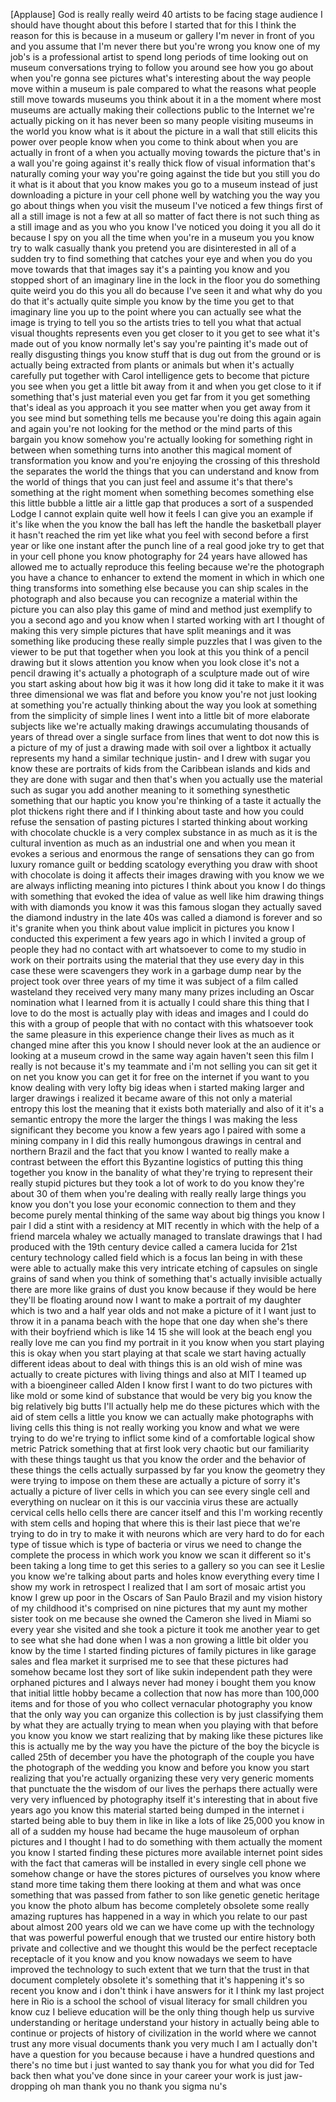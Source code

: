 
[Applause]
God is really really weird 40 artists to
be facing stage audience I should have
thought about this before I started that
for this I think the reason for this is
because in a museum or gallery I&#39;m never
in front of you and you assume that I&#39;m
never there but you&#39;re wrong you know
one of my job&#39;s is a professional artist
to spend long periods of time looking
out on museum conversations trying to
follow you around see how you go about
when you&#39;re gonna see pictures what&#39;s
interesting about the way people move
within a museum is pale compared to what
the reasons what people still move
towards museums you think about it in a
the moment where most museums are
actually making their collections public
to the Internet we&#39;re actually picking
on it has never been so many people
visiting museums in the world you know
what is it about the picture in a wall
that still elicits this power over
people know when you come to think about
when you are actually in front of a when
you actually moving towards the picture
that&#39;s in a wall you&#39;re going against
it&#39;s really thick flow of visual
information that&#39;s naturally coming your
way you&#39;re going against the tide but
you still you do it what is it about
that you know makes you go to a museum
instead of just downloading a picture in
your cell phone well by watching you the
way you go about things when you visit
the museum I&#39;ve noticed a few things
first of all a still image is not a few
at all so matter of fact there is not
such thing as a still image and as you
who you know I&#39;ve noticed you doing it
you all do it because I spy on you all
the time when you&#39;re in a museum you you
know try to walk casually thank you
pretend you are disinterested in all of
a sudden try to find something that
catches your eye and when you do you
move towards that that images say it&#39;s a
painting you know
and you stopped short of an imaginary
line in the lock in the floor you do
something quite weird you do this you
all do because I&#39;ve seen it and what why
do you do that it&#39;s actually quite
simple you know by the time you get to
that imaginary line you up to the point
where you can actually see what the
image is trying to tell you so the
artists tries to tell you what that
actual visual thoughts represents even
you get closer to it you get to see what
it&#39;s made out of you know normally let&#39;s
say you&#39;re painting it&#39;s made out of
really disgusting things you know stuff
that is dug out from the ground or is
actually being extracted from plants or
animals but when it&#39;s actually carefully
put together with Carol intelligence
gets to become that picture you see when
you get a little bit away from it and
when you get close to it if something
that&#39;s just material even you get far
from it you get something that&#39;s ideal
as you approach it you see matter when
you get away from it you see mind but
something tells me because you&#39;re doing
this again again and again you&#39;re not
looking for the method or the mind parts
of this bargain you know somehow you&#39;re
actually looking for something right in
between when something turns into
another this magical moment of
transformation you know and you&#39;re
enjoying the crossing of this threshold
the separates the world the things that
you can understand and know from the
world of things that you can just feel
and assume it&#39;s that there&#39;s something
at the right moment when something
becomes something else this little
bubble a little air a little gap that
produces a sort of a suspended Lodge I
cannot explain quite well how it feels I
can give you an example if it&#39;s like
when the you know the ball has left the
handle the basketball player it hasn&#39;t
reached the rim yet like what you feel
with second before a first year or like
one instant after the punch line of a
real good joke try to get that in your
cell phone
you know photography for 24 years have
allowed has allowed me to actually
reproduce this feeling because we&#39;re the
photograph you have a chance to enhancer
to extend the moment in which in which
one thing transforms into something else
because you can ship scales in the
photograph and also because you can
recognize a material within the picture
you can also play this game of mind and
method just exemplify to you a second
ago and you know when I started working
with art I thought of making this very
simple pictures that have split meanings
and it was something like producing
these really simple puzzles that I was
given to the viewer to be put that
together when you look at this you think
of a pencil drawing but it slows
attention you know when you look close
it&#39;s not a pencil drawing it&#39;s actually
a photograph of a sculpture made out of
wire you start asking about how big it
was it how long did it take to make it
it was three dimensional we was flat and
before you know you&#39;re not just looking
at something you&#39;re actually thinking
about the way you look at something from
the simplicity of simple lines I went
into a little bit of more elaborate
subjects like we&#39;re actually making
drawings accumulating thousands of years
of thread over a single surface from
lines that went to dot now this is a
picture of my of just a drawing made
with soil over a lightbox it actually
represents my hand a similar technique
justin- and I drew with sugar you know
these are portraits of kids from the
Caribbean islands and kids and they are
done with sugar and then that&#39;s when you
actually use the material such as sugar
you add another meaning to it something
synesthetic something that our haptic
you know you&#39;re thinking of a taste it
actually the plot thickens right there
and if I thinking about taste and how
you could refuse the sensation of
pasting pictures I started thinking
about working with chocolate chuckle is
a very complex
substance in as much as it is the
cultural invention as much as an
industrial one and when you mean it
evokes a serious and enormous the range
of sensations they can go from luxury
romance guilt or bedding scatology
everything you draw with shoot with
chocolate is doing it affects their
images drawing with you know we we are
always inflicting meaning into pictures
I think about you know I do things with
something that evoked the idea of value
as well like him drawing things with
with diamonds you know it was this
famous slogan they actually saved the
diamond industry in the late 40s was
called a diamond is forever and so it&#39;s
granite when you think about value
implicit in pictures you know I
conducted this experiment a few years
ago in which I invited a group of people
they had no contact with art whatsoever
to come to my studio in work on their
portraits using the material that they
use every day in this case these were
scavengers they work in a garbage dump
near by the project took over three
years of my time it was subject of a
film called wasteland they received very
many many many prizes including an Oscar
nomination what I learned from it is
actually I could share this thing that I
love to do the most is actually play
with ideas and images and I could do
this with a group of people that with no
contact with this whatsoever took the
same pleasure in this experience change
their lives as much as it changed mine
after this you know I should never look
at the an audience or looking at a
museum crowd in the same way again
haven&#39;t seen this film I really is not
because it&#39;s my teammate and i&#39;m not
selling you can sit get it on net you
know you can get it for free on the
internet if you want to you know dealing
with very lofty big ideas when i started
making larger and larger drawings i
realized it became aware of this
not only a material entropy this lost
the meaning that it exists both
materially and also of it it&#39;s a
semantic entropy the more the larger the
things I was making the less significant
they become you know a few years ago I
paired with some a mining company in I
did this really humongous drawings in
central and northern Brazil and the fact
that you know I wanted to really make a
contrast between the effort this
Byzantine logistics of putting this
thing together you know in the banality
of what they&#39;re trying to represent
their really stupid pictures but they
took a lot of work to do you know
they&#39;re about 30 of them when you&#39;re
dealing with really really large things
you know you don&#39;t you lose your
economic connection to them and they
become purely mental thinking of the
same way about big things you know I
pair I did a stint with a residency at
MIT recently in which with the help of a
friend marcela whaley we actually
managed to translate drawings that I had
produced with the 19th century device
called a camera lucida for 21st century
technology called field which is a focus
Ian being in with these were able to
actually make this very intricate
etching of capsules on single grains of
sand when you think of something that&#39;s
actually invisible actually there are
more like grains of dust you know
because if they would be here they&#39;ll be
floating around now I want to make a
portrait of my daughter which is two and
a half year olds and not make a picture
of it I want just to throw it in a
panama beach with the hope that one day
when she&#39;s there with their boyfriend
which is like 14 15 she will look at the
beach engl you really love me can you
find my portrait in it
you know when you start playing this is
okay when you start playing at that
scale we start having actually different
ideas about to deal with things this is
an old wish of mine was actually to
create pictures with living things and
also at MIT I teamed up with a
bioengineer called Alden I know first I
want to do two pictures with like mold
or some kind of substance that would be
very big you know the big relatively big
butts I&#39;ll actually help me do these
pictures which with the aid of stem
cells a little you know we can actually
make photographs with living cells this
thing is not really working you know and
what we were trying to do we&#39;re trying
to inflict some kind of a comfortable
logical show metric Patrick something
that at first look very chaotic but our
familiarity with these things taught us
that you know the order and the behavior
of these things the cells actually
surpassed by far you know the geometry
they were trying to impose on them these
are actually a picture of sorry it&#39;s
actually a picture of liver cells in
which you can see every single cell and
everything on nuclear on it this is our
vaccinia virus these are actually
cervical cells hello cells there are
cancer itself and this I&#39;m working
recently with stem cells and hoping that
where this is their last piece that
we&#39;re trying to do in try to make it
with neurons which are very hard to do
for each type of tissue which is type of
bacteria or virus we need to change the
complete the process in which work you
know we scan it different so it&#39;s been
taking a long time to get this series to
a gallery so you can see it Leslie you
know we&#39;re talking about parts and holes
know everything every time I show my
work in retrospect I realized that I am
sort of mosaic artist you know I grew up
poor in the Oscars of San Paulo Brazil
and my vision
history of my childhood it&#39;s comprised
on nine pictures that my aunt my mother
sister took on me because she owned the
Cameron she lived in Miami so every year
she visited and she took a picture it
took me another year to get to see what
she had done when I was a non growing a
little bit older you know by the time I
started finding pictures of family
pictures in like garage sales and flea
market it surprised me to see that these
pictures had somehow became lost they
sort of like sukin independent path they
were orphaned pictures and I always
never had money i bought them you know
that initial little hobby became a
collection that now has more than
100,000 items and for those of you who
collect vernacular photography you know
that the only way you can organize this
collection is by just classifying them
by what they are actually trying to mean
when you playing with that before you
know you know we start realizing that by
making like these pictures like this is
actually me by the way you have the
picture of the boy the bicycle is called
25th of december you have the photograph
of the couple you have the photograph of
the wedding you know and before you know
you start realizing that you&#39;re actually
organizing these very very generic
moments that punctuate the the wisdom of
our lives the perhaps there actually
were very very influenced by photography
itself it&#39;s interesting that in about
five years ago you know this material
started being dumped in the internet i
started being able to buy them in like
in like a lots of like 25,000 you know
in all of a sudden my house had became
the huge mausoleum of orphan pictures
and I thought I had to do something with
them actually the moment you know I
started finding these pictures more
available internet point sides with the
fact that cameras will be installed in
every single cell phone we somehow
change or have the stores pictures of
ourselves you know where stand
more time taking them there looking at
them and what was once something that
was passed from father to son like
genetic genetic heritage you know the
photo album has become completely
obsolete some really amazing ruptures
has happened in a way in which you
relate to our past about almost 200
years old we can we have come up with
the technology that was powerful
powerful enough that we trusted our
entire history both private and
collective and we thought this would be
the perfect receptacle receptacle of it
you know and you know nowadays we seem
to have improved the technology to such
extent that we turn that the trust in
that document completely obsolete it&#39;s
something that it&#39;s happening it&#39;s so
recent you know and i don&#39;t think i have
answers for it I think my last project
here in Rio is a school the school of
visual literacy for small children you
know cuz I believe education will be the
only thing though help us survive
understanding or heritage understand
your history in actually being able to
continue or projects of history of
civilization in the world where we
cannot trust any more visual documents
thank you very much
I am I actually don&#39;t have a question
for you because because i have a hundred
questions and there&#39;s no time but i just
wanted to say thank you for what you did
for Ted back then what you&#39;ve done since
in your career your work is just
jaw-dropping oh man thank you no thank
you sigma nu&#39;s
